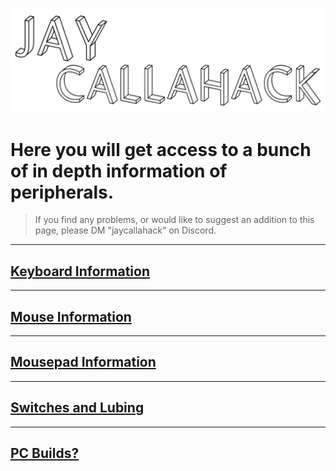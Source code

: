 ![Alt text](info.png) 
# Here you will get access to a bunch of in depth information of peripherals.
> If you find any problems, or would like to suggest an addition to this page, please DM "jaycallahack" on Discord.
** ** 
## [Keyboard Information](./Keyboard_Information/)
** ** 
## [Mouse Information](./Mouse_Information/)
** ** 
## [Mousepad Information](./Mousepad_Information/)
** ** 
## [Switches and Lubing](./Keyboard_Switches_Information/)
** ** 
## [PC Builds?](./PC_Builds/)